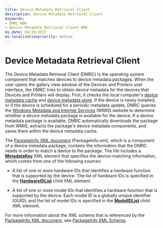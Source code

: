 ```yaml
---
title: Device Metadata Retrieval Client
description: Device Metadata Retrieval Client
keywords:
- DMRC WDK
- Device Metadata Retrieval Client WDK
ms.date: 04/20/2017
ms.localizationpriority: medium
---
```


# Device Metadata Retrieval Client


The Device Metadata Retrieval Client (DMRC) is the operating system component that matches devices to device metadata packages. When the user opens the gallery view window of the Devices and Printers user interface, the DMRC tries to obtain device metadata for the devices that Devices and Printers will display. First, it checks the local computer's [device metadata cache](device-metadata-cache.md) and [device metadata store](device-metadata-store.md). If the device is newly installed, or if the device is scheduled for a periodic metadata update, DMRC queries the [Windows Metadata and Internet Services](windows-metadata-and-internet-services.md) (WMIS) website to determine whether a device metadata package is available for the device. If a device metadata package is available, DMRC automatically downloads the package from WMIS, extracts the package's device metadata components, and saves them within the device metadata cache.

The [PackageInfo XML document](packageinfo-xml-document.md) (Packageinfo.xml), which is a component of a device metadata package, contains the information that the DMRC needs in order to match a device to the package. The file includes a [**MetadataKey**](/previous-versions/windows/hardware/metadata/ff548740(v=vs.85)) XML element that specifies the device-matching information, which comes from one of the following sources:

-   A list of one or more hardware IDs that identifies a hardware function that is supported by the device. The list of hardware IDs is specified in the [**HardwareIDList**](/previous-versions/windows/hardware/metadata/ff546121(v=vs.85)) child XML element.

-   A list of one or more model IDs that identifies a hardware function that is supported by the device. Each model ID is a globally unique identifier (GUID), and the list of model IDs is specified in the [**ModelIDList**](/previous-versions/windows/hardware/metadata/ff549303(v=vs.85)) child XML element.

For more information about the XML schema that is referenced by the [PackageInfo XML document](packageinfo-xml-document.md), see [PackageInfo XML Schema](/previous-versions/windows/hardware/metadata/ff549614(v=vs.85)).

 

